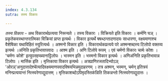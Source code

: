 ```yaml
---
index: 4.3.134
sutra: तस्य विकारः

---
```

_तस्य विकारः_ - अथ विकारार्थप्रत्यया निरूप्यते । तस्य विकारः । विक्रियते इति विकारः । कर्मणि घञ् । प्रकृतेकवस्थान्तरात्मिका विक्रियां प्राप्त इत्यर्थः । विकार इत्यर्थे षषथ्ठन्तादणादयः साधारणा, वक्ष्यमाणाश्च वैशेषिका यथाविहितं स्युरित्यर्थः । अश्मनो विकार इति । विकारार्थकप्रत्यये परे अश्मन्शब्दस्य टिलोपो वक्तव्य इत्यर्थः ।अ॑निति प्रकृतिभावापवादः । आश्म इति । अणि टिलोपे रूपम् । एवं चर्मणो विकारः चार्मः कोशः । 'चर्मणः कोशे' इत्युपसह्ख्यानाट्टिलोपः । भास्मन इति । भस्मनो विकार इत्यर्थः । अणिअ॑निति प्रकृतिभावान्न टिलोपः । मार्त्तिक इति । मृत्तिकाया विकार इत्यर्थः । अत्रप्राणिरजतादिभ्योऽञ् 'ओरञ्'अनुदात्तादेश्चे॑त्यादिवक्ष्यमाणपवादविषयभिन्नमुदाहरणम् । तत्र अश्मन्, भस्मन्, चर्मन् इतित्रयं मनिन्प्रत्ययान्तं नित्स्वरेणाद्युदात्तम् । मृत्तिकाशब्दोऽपिमृदस्तिक॑न्निति तिकन्नन्तो नित्स्वरेणाद्युदात्तः ।